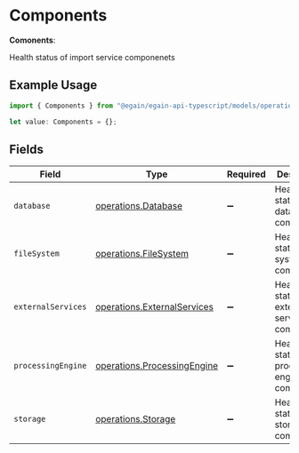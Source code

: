 # Components

**Comonents**: 

Health status of import service componenets


## Example Usage

```typescript
import { Components } from "@egain/egain-api-typescript/models/operations";

let value: Components = {};
```

## Fields

| Field                                                                      | Type                                                                       | Required                                                                   | Description                                                                |
| -------------------------------------------------------------------------- | -------------------------------------------------------------------------- | -------------------------------------------------------------------------- | -------------------------------------------------------------------------- |
| `database`                                                                 | [operations.Database](../../models/operations/database.md)                 | :heavy_minus_sign:                                                         | Health status of database component.                                       |
| `fileSystem`                                                               | [operations.FileSystem](../../models/operations/filesystem.md)             | :heavy_minus_sign:                                                         | Health status of file system component.                                    |
| `externalServices`                                                         | [operations.ExternalServices](../../models/operations/externalservices.md) | :heavy_minus_sign:                                                         | Health status of external services components.                             |
| `processingEngine`                                                         | [operations.ProcessingEngine](../../models/operations/processingengine.md) | :heavy_minus_sign:                                                         | Health status of processing engine component.                              |
| `storage`                                                                  | [operations.Storage](../../models/operations/storage.md)                   | :heavy_minus_sign:                                                         | Health status of storage component.                                        |